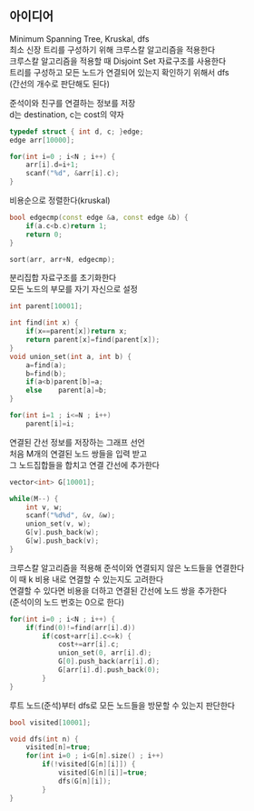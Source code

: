## 아이디어
Minimum Spanning Tree, Kruskal, dfs  
최소 신장 트리를 구성하기 위해 크루스칼 알고리즘을 적용한다  
크루스칼 알고리즘을 적용할 때 Disjoint Set 자료구조를 사용한다  
트리를 구성하고 모든 노드가 연결되어 있는지 확인하기 위해서 dfs  
(간선의 개수로 판단해도 된다)  
  
준석이와 친구를 연결하는 정보를 저장  
d는 destination, c는 cost의 약자
```cpp
typedef struct { int d, c; }edge;
edge arr[10000];

for(int i=0 ; i<N ; i++) {
	arr[i].d=i+1;
	scanf("%d", &arr[i].c);
}
```
비용순으로 정렬한다(kruskal)
```cpp
bool edgecmp(const edge &a, const edge &b) {
	if(a.c<b.c)return 1;
	return 0;
}

sort(arr, arr+N, edgecmp);
```
분리집합 자료구조를 초기화한다  
모든 노드의 부모를 자기 자신으로 설정
```cpp
int parent[10001];

int find(int x) {
	if(x==parent[x])return x;
	return parent[x]=find(parent[x]);
}
void union_set(int a, int b) {
	a=find(a);
	b=find(b);
	if(a<b)parent[b]=a;
	else	parent[a]=b;
}

for(int i=1 ; i<=N ; i++)
	parent[i]=i;
```
연결된 간선 정보를 저장하는 그래프 선언  
처음 M개의 연결된 노드 쌍들을 입력 받고  
그 노드집합들을 합치고 연결 간선에 추가한다
```cpp
vector<int> G[10001];

while(M--) {
	int v, w;
	scanf("%d%d", &v, &w);
	union_set(v, w);
	G[v].push_back(w);
	G[w].push_back(v);
}
```
크루스칼 알고리즘을 적용해 준석이와 연결되지 않은 노드들을 연결한다  
이 때 k 비용 내로 연결할 수 있는지도 고려한다  
연결할 수 있다면 비용을 더하고 연결된 간선에 노드 쌍을 추가한다  
(준석이의 노드 번호는 0으로 한다)
```cpp
for(int i=0 ; i<N ; i++) {
	if(find(0)!=find(arr[i].d))
		if(cost+arr[i].c<=k) {
			cost+=arr[i].c;
			union_set(0, arr[i].d);
			G[0].push_back(arr[i].d);
			G[arr[i].d].push_back(0);
		}
}
```
루트 노드(준석)부터 dfs로 모든 노드들을 방문할 수 있는지 판단한다
```cpp
bool visited[10001];

void dfs(int n) {
	visited[n]=true;
	for(int i=0 ; i<G[n].size() ; i++)
		if(!visited[G[n][i]]) {
			visited[G[n][i]]=true;
			dfs(G[n][i]);
		}
}
```
